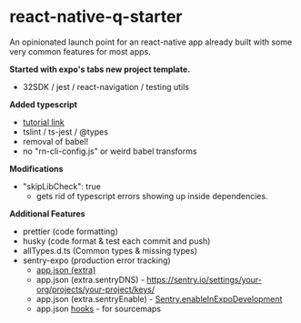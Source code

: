 # react-native-q-starter

An opinionated launch point for an react-native app already built with some very common features for most apps.

**Started with expo's tabs new project template.**

- 32SDK / jest / react-navigation / testing utils

**Added typescript**

- [tutorial link](https://medium.com/@dai_shi/creating-a-minimal-expo-react-native-project-with-typescript-and-jest-5979ab8d7c15)
- tslint / ts-jest / @types
- removal of babel!
- no "rn-cli-config.js" or weird babel transforms

**Modifications**

- "skipLibCheck": true
  - gets rid of typescript errors showing up inside dependencies.

**Additional Features**

- prettier (code formatting)
- husky (code format & test each commit and push)
- allTypes.d.ts (Common types & missing types)
- sentry-expo (production error tracking)
  - [app.json (extra)](https://docs.expo.io/versions/latest/workflow/configuration/#extra)
  - app.json (extra.sentryDNS) - https://sentry.io/settings/your-org/projects/your-project/keys/
  - app.json (extra.sentryEnable) - [Sentry.enableInExpoDevelopment](https://docs.expo.io/versions/latest/guides/using-sentry/)
  - app.json [hooks](https://docs.expo.io/versions/latest/guides/using-sentry/) - for sourcemaps
